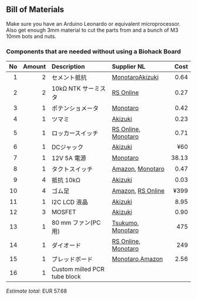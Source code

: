 ## Bill of Materials

Make sure you have an Arduino Leonardo or equivalent microprocessor. Also get enough 3mm material to cut the parts from and a bunch of M3 10mm bots and nuts.

### Components that are needed without using a Biohack Board

|No|Amount|Description|Supplier NL|Cost|
| ------------: | ------------: | :------------ | :------------ | ------------: |
|1|2|セメント抵抗|[Monotaro](https://www.monotaro.com/g/02315291)[Akizuki](http://akizukidenshi.com/catalog/g/gR-03719/)|0.64|
|2|2|10kΩ NTK サーミスタ| [RS Online](http://jp.rs-online.com/web/p/thermistors/7062759/)|0.27|
|3|1|ポテンショメータ|[Monotaro](https://www.monotaro.com/g/00365937/)|0.42|
|4|1|ツマミ|[Akizuki](http://akizukidenshi.com/catalog/g/gP-03133)|0.23|
|5|1|ロッカースイッチ|[RS Online](https://jp.rs-online.com/mobile/p/rocker-switches/7182247/), [Monotaro](https://www.monotaro.com/g/00163769/)|0.71|
|6|1|DCジャック|[Akizuki](http://akizukidenshi.com/catalog/g/gC-06342/)|¥60|
|7|1|12V 5A 電源|[Monotaro](https://www.monotaro.com/g/00253883/)|38.13|
|8|1|タクトスイッチ|[Amazon](http://amzn.asia/3wFFCNf), [Monotaro](https://www.monotaro.com/g/01030421/)|0.47|
|9|4|抵抗 10kΩ|[Akizuki](http://akizukidenshi.com/catalog/g/gR-25103/)|0.03|
|10|4|ゴム足|[Amazon](http://amzn.asia/bm0HBuH), [RS Online](http://jp.rs-online.com/web/p/fixed-height-mounts-feet/4171796/)|¥399|
|11|1|I2C LCD 液晶|[Akizuki](http://akizukidenshi.com/catalog/g/gK-08896/)|8.95|
|12|3|MOSFET|[Akizuki](http://akizukidenshi.com/catalog/g/gK-08896/)|0.90|
|13|1|80 mm ファン(PC用)|[Tsukumo](http://shop.tsukumo.co.jp/goods/4937925913084/), [Monotaro](https://www.monotaro.com/g/00866020/)|475|
|14|1|ダイオード|[RS Online](http://jp.rs-online.com/web/p/rectifier-schottky-diodes/4017383/), [Monotaro](https://www.monotaro.com/g/01268572/)|249|
|15|1|ブレッドボード|[Monotaro](https://www.monotaro.com/g/00345713/?t.q=%83u%83%8C%83b%83h%83%7B%81%5B%83h),[Amazon](http://amzn.asia/0K5IeCB)|2.56|
|16|1|Custom milled PCR tube block|||

*Estimate total*: EUR 57.68

